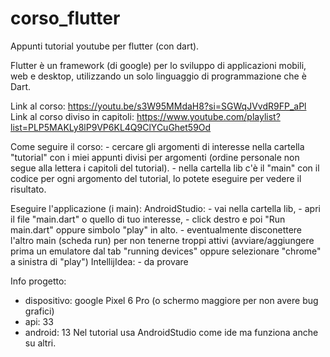 # corso_flutter

Appunti tutorial youtube per flutter (con dart).

Flutter è un framework (di google) per lo sviluppo di applicazioni mobili, web e desktop, 
utilizzando un solo linguaggio di programmazione che è Dart.

Link al corso: https://youtu.be/s3W95MMdaH8?si=SGWqJVvdR9FP_aPl
Link al corso diviso in capitoli: https://www.youtube.com/playlist?list=PLP5MAKLy8lP9VP6KL4Q9ClYCuGhet59Od



Come seguire il corso:
    - cercare gli argomenti di interesse nella cartella "tutorial" con i miei appunti divisi per argomenti
    (ordine personale non segue alla lettera i capitoli del tutorial).
    - nella cartella lib c'è il "main" con il codice per ogni argomento del tutorial, lo potete eseguire per vedere il risultato.



Eseguire l'applicazione (i main):
    AndroidStudio:
        - vai nella cartella lib, 
        - apri il file "main.dart" o quello di tuo interesse,
        - click destro e poi "Run main.dart" oppure simbolo "play" in alto.
        - eventualmente disconettere l'altro main (scheda run) per non tenerne troppi attivi
        (avviare/aggiungere prima un emulatore dal tab "running devices" oppure selezionare "chrome" a sinistra di "play")
    IntellijIdea:
        - da provare



Info progetto:
- dispositivo: google Pixel 6 Pro (o schermo maggiore per non avere bug grafici)
- api: 33
- android: 13 
Nel tutorial usa AndroidStudio come ide ma funziona anche su altri.
